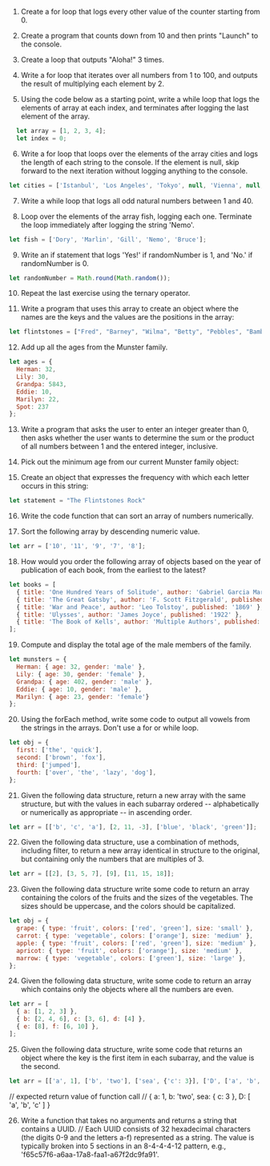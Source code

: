 1. Create a for loop that logs every other value of the counter starting from 0.

2. Create a program that counts down from 10 and then prints "Launch" to the console.

3. Create a loop that outputs "Aloha!" 3 times.

4. Write a for loop that iterates over all numbers from 1 to 100, and outputs the result of multiplying each element by 2.

5. Using the code below as a starting point, write a while loop that logs the elements of array at each index, and terminates after logging the last element of the array.
```javascript
  let array = [1, 2, 3, 4];
  let index = 0;
  ```

6. Write a for loop that loops over the elements of the array cities and logs the length of each string to the console. If the element is null, skip forward to the next iteration without logging anything to the console.
``` javascript 
let cities = ['Istanbul', 'Los Angeles', 'Tokyo', null, 'Vienna', null, 'London', 'Beijing', null]; 
```

7. Write a while loop that logs all odd natural numbers between 1 and 40.

8. Loop over the elements of the array fish, logging each one. Terminate the loop immediately after logging the string 'Nemo'.
```javascript
let fish = ['Dory', 'Marlin', 'Gill', 'Nemo', 'Bruce'];
```

9. Write an if statement that logs 'Yes!' if randomNumber is 1, and 'No.' if randomNumber is 0.
```javascript
let randomNumber = Math.round(Math.random());
```

10. Repeat the last exercise using the ternary operator.

11. Write a program that uses this array to create an object where the names are the keys and the values are the positions in the array:
```javascript
let flintstones = ["Fred", "Barney", "Wilma", "Betty", "Pebbles", "Bambam"];
```

12. Add up all the ages from the Munster family. 
```javascript
let ages = {
  Herman: 32,
  Lily: 30,
  Grandpa: 5843,
  Eddie: 10,
  Marilyn: 22,
  Spot: 237
};
```

13. Write a program that asks the user to enter an integer greater than 0, then asks whether the user wants to determine the sum or the product of all numbers between 1 and the entered integer, inclusive.

14. Pick out the minimum age from our current Munster family object:

15. Create an object that expresses the frequency with which each letter occurs in this string: 
```javascript
let statement = "The Flintstones Rock"
```

16. Write the code function that can sort an array of numbers numerically. 

17. Sort the following array by descending numeric value.
```javascript
let arr = ['10', '11', '9', '7', '8'];
```

18. How would you order the following array of objects based on the year of publication of each book, from the earliest to the latest?
```javascript
let books = [
  { title: 'One Hundred Years of Solitude', author: 'Gabriel Garcia Marquez', published: '1967' },
  { title: 'The Great Gatsby', author: 'F. Scott Fitzgerald', published: '1925' },
  { title: 'War and Peace', author: 'Leo Tolstoy', published: '1869' },
  { title: 'Ulysses', author: 'James Joyce', published: '1922' },
  { title: 'The Book of Kells', author: 'Multiple Authors', published: '800' },
];
```

19. Compute and display the total age of the male members of the family.
```javascript
let munsters = {
  Herman: { age: 32, gender: 'male' },
  Lily: { age: 30, gender: 'female' },
  Grandpa: { age: 402, gender: 'male' },
  Eddie: { age: 10, gender: 'male' },
  Marilyn: { age: 23, gender: 'female'}
};
```

20. Using the forEach method, write some code to output all vowels from the strings in the arrays. Don't use a for or while loop.
```javascript
let obj = {
  first: ['the', 'quick'],
  second: ['brown', 'fox'],
  third: ['jumped'],
  fourth: ['over', 'the', 'lazy', 'dog'],
};
```

21. Given the following data structure, return a new array with the same structure, but with the values in each subarray ordered -- alphabetically or numerically as appropriate -- in ascending order.
```javascript
let arr = [['b', 'c', 'a'], [2, 11, -3], ['blue', 'black', 'green']];
```

22. Given the following data structure, use a combination of methods, including filter, to return a new array identical in structure to the original, but containing only the numbers that are multiples of 3.
```javascript
let arr = [[2], [3, 5, 7], [9], [11, 15, 18]];
```

23. Given the following data structure write some code to return an array containing the colors of the fruits and the sizes of the vegetables. The sizes should be uppercase, and the colors should be capitalized.

```javascript
let obj = {
  grape: { type: 'fruit', colors: ['red', 'green'], size: 'small' },
  carrot: { type: 'vegetable', colors: ['orange'], size: 'medium' },
  apple: { type: 'fruit', colors: ['red', 'green'], size: 'medium' },
  apricot: { type: 'fruit', colors: ['orange'], size: 'medium' },
  marrow: { type: 'vegetable', colors: ['green'], size: 'large' },
};
```
24. Given the following data structure, write some code to return an array which contains only the objects where all the numbers are even.
```javascript
let arr = [
  { a: [1, 2, 3] },
  { b: [2, 4, 6], c: [3, 6], d: [4] },
  { e: [8], f: [6, 10] },
];
```
25. Given the following data structure, write some code that returns an object where the key is the first item in each subarray, and the value is the second.
```javascript
let arr = [['a', 1], ['b', 'two'], ['sea', {'c': 3}], ['D', ['a', 'b', 'c']]];
```
// expected return value of function call
// { a: 1, b: 'two', sea: { c: 3 }, D: [ 'a', 'b', 'c' ] }

26. Write a function that takes no arguments and returns a string that contains a UUID.
// Each UUID consists of 32 hexadecimal characters (the digits 0-9 and the letters a-f) represented as a string. The value is typically broken into 5 sections in an 8-4-4-4-12 pattern, e.g., 'f65c57f6-a6aa-17a8-faa1-a67f2dc9fa91'.